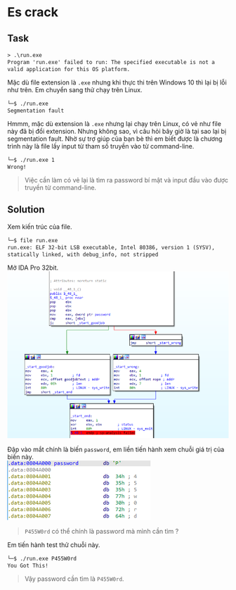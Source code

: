 # Es crack
## Task
```
> .\run.exe
Program 'run.exe' failed to run: The specified executable is not a valid application for this OS platform.
```
Mặc dù file extension là `.exe` nhưng khi thực thi trên Windows 10 thì lại bị lỗi như trên. Em chuyển sang thử chạy trên Linux.
```
└─$ ./run.exe
Segmentation fault
```
Hmmm, mặc dù extension là `.exe` nhưng lại chạy trên Linux, có vẻ như file này đã bị đổi extension. Nhưng không sao, vì câu hỏi bây giờ là tại sao lại bị segmentation fault. Nhờ sự trợ giúp của bạn bè thì em biết được là chương trình này là file lấy input từ tham số truyền vào từ command-line.
```
└─$ ./run.exe 1
Wrong!
```
> Việc cần làm có vẻ lại là tìm ra password bí mật và input đầu vào được truyền từ command-line.

## Solution
Xem kiến trúc của file.
```
└─$ file run.exe
run.exe: ELF 32-bit LSB executable, Intel 80386, version 1 (SYSV), statically linked, with debug_info, not stripped
```
Mở IDA Pro 32bit.  
![](https://github.com/datthinh1801/NT209.L21.ANTN-Challenges/blob/main/Es%20crack/es_crack_ida.png)  

Đập vào mắt chính là biến `password`, em liền tiến hành xem chuỗi giá trị của biến này.  
![](https://github.com/datthinh1801/NT209.L21.ANTN-Challenges/blob/main/Es%20crack/es_crack_password.png)  
> `P455W0rd` có thể chính là password mà mình cần tìm ?  

Em tiến hành test thử chuỗi này.  
```
└─$ ./run.exe P455W0rd
You Got This!
```
> Vậy password cần tìm là `P455W0rd`.
